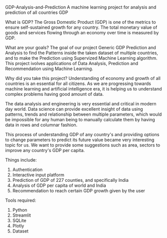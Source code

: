 GDP-Analysis-and-Prediction
A machine learning project for analysis and prediction of all countries GDP

What is GDP?
The Gross Domestic Product (GDP) is one of the metrics to ensure self-sustained growth for any country. The total monetary value of goods and services flowing through an economy over time is measured by GDP.

What are your goals?
The goal of our project Generic GDP Prediction and Analysis to find the Patterns inside the taken dataset of multiple countries, and to make the Prediction using Supervized Machine Learning algorithm. This project ivolves applications of Data Analysis, Prediction and Recommendation using Machine Learning.

Why did you take this project?
Understanding of economy and growth of all countries is an essential for all citizens. As we are progressing towards machine learning and artificial intelligence era, it is helping us to understand complex problems having good amount of data.

The data analysis and engineering is very essential and critical in modern day world. Data science can provide excellent insight of data using patterns, trends and relationship between multiple parameters, which would be impossible for any human being to manually calculate them by having data in rows and columnar fashion.

This process of understanding GDP of any country's and providing options to change parameters to predict its future value became very interesting topic for us. We want to provide some suggestions such as area, sectors to improve any country's GDP per capita.

Things include:
1. Authentication
2. Interactive input platform
3. Prediction of GDP of 227 counties, and specifically India
4. Analysis of GDP per capita of world and India
5. Recommendation to reach certain GDP growth given by the user

Tools required:
1. Python
2. Streamlit
3. SQLite
4. Plotly
5. Dataset
